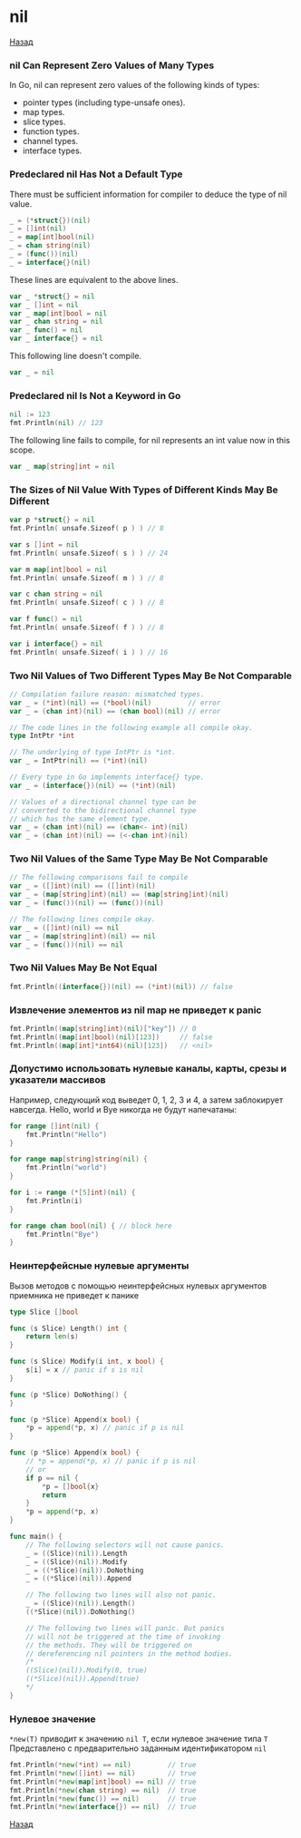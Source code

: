 # nil

[Назад][back]

### nil Can Represent Zero Values of Many Types

In Go, nil can represent zero values of the following kinds of types:

- pointer types (including type-unsafe ones).
- map types.
- slice types.
- function types.
- channel types.
- interface types.

### Predeclared nil Has Not a Default Type

There must be sufficient information for compiler to deduce the type of nil value.

```go
_ = (*struct{})(nil)
_ = []int(nil)
_ = map[int]bool(nil)
_ = chan string(nil)
_ = (func())(nil)
_ = interface{}(nil)
```

These lines are equivalent to the above lines.

```go
var _ *struct{} = nil
var _ []int = nil
var _ map[int]bool = nil
var _ chan string = nil
var _ func() = nil
var _ interface{} = nil
```

This following line doesn't compile.

```go
var _ = nil
```

### Predeclared nil Is Not a Keyword in Go

```go
nil := 123
fmt.Println(nil) // 123
```

The following line fails to compile, for nil represents an int value now in this scope.

```go
var _ map[string]int = nil
```

### The Sizes of Nil Value With Types of Different Kinds May Be Different

```go
var p *struct{} = nil
fmt.Println( unsafe.Sizeof( p ) ) // 8

var s []int = nil
fmt.Println( unsafe.Sizeof( s ) ) // 24

var m map[int]bool = nil
fmt.Println( unsafe.Sizeof( m ) ) // 8

var c chan string = nil
fmt.Println( unsafe.Sizeof( c ) ) // 8

var f func() = nil
fmt.Println( unsafe.Sizeof( f ) ) // 8

var i interface{} = nil
fmt.Println( unsafe.Sizeof( i ) ) // 16
```

### Two Nil Values of Two Different Types May Be Not Comparable

```go
// Compilation failure reason: mismatched types.
var _ = (*int)(nil) == (*bool)(nil)         // error
var _ = (chan int)(nil) == (chan bool)(nil) // error
```

```go
// The code lines in the following example all compile okay.
type IntPtr *int

// The underlying of type IntPtr is *int.
var _ = IntPtr(nil) == (*int)(nil)
```

```go
// Every type in Go implements interface{} type.
var _ = (interface{})(nil) == (*int)(nil)
```

```go
// Values of a directional channel type can be
// converted to the bidirectional channel type
// which has the same element type.
var _ = (chan int)(nil) == (chan<- int)(nil)
var _ = (chan int)(nil) == (<-chan int)(nil)
```

### Two Nil Values of the Same Type May Be Not Comparable

```go
// The following comparisons fail to compile
var _ = ([]int)(nil) == ([]int)(nil)
var _ = (map[string]int)(nil) == (map[string]int)(nil)
var _ = (func())(nil) == (func())(nil)
```

```go
// The following lines compile okay.
var _ = ([]int)(nil) == nil
var _ = (map[string]int)(nil) == nil
var _ = (func())(nil) == nil
```

### Two Nil Values May Be Not Equal

```go
fmt.Println((interface{})(nil) == (*int)(nil)) // false
```

### Извлечение элементов из nil map не приведет к panic

```go
fmt.Println((map[string]int)(nil)["key"]) // 0
fmt.Println((map[int]bool)(nil)[123])     // false
fmt.Println((map[int]*int64)(nil)[123])   // <nil>
```

### Допустимо использовать нулевые каналы, карты, срезы и указатели массивов

Например, следующий код выведет 0, 1, 2, 3 и 4, а затем заблокирует навсегда. Hello, world и Bye никогда не будут
напечатаны:

```go
for range []int(nil) {
    fmt.Println("Hello")
}

for range map[string]string(nil) {
    fmt.Println("world")
}

for i := range (*[5]int)(nil) {
    fmt.Println(i)
}

for range chan bool(nil) { // block here
    fmt.Println("Bye")
}
```

### Неинтерфейсные нулевые аргументы

Вызов методов с помощью неинтерфейсных нулевых аргументов приемника не приведет к панике

```go
type Slice []bool

func (s Slice) Length() int {
	return len(s)
}

func (s Slice) Modify(i int, x bool) {
	s[i] = x // panic if s is nil
}

func (p *Slice) DoNothing() {
}

func (p *Slice) Append(x bool) {
	*p = append(*p, x) // panic if p is nil
}

func (p *Slice) Append(x bool) {
	// *p = append(*p, x) // panic if p is nil
	// or
	if p == nil {
		*p = []bool{x}
		return
	}
	*p = append(*p, x)
}

func main() {
	// The following selectors will not cause panics.
	_ = ((Slice)(nil)).Length
	_ = ((Slice)(nil)).Modify
	_ = ((*Slice)(nil)).DoNothing
	_ = ((*Slice)(nil)).Append

	// The following two lines will also not panic.
	_ = ((Slice)(nil)).Length()
	((*Slice)(nil)).DoNothing()

	// The following two lines will panic. But panics
	// will not be triggered at the time of invoking
	// the methods. They will be triggered on
	// dereferencing nil pointers in the method bodies.
	/*
	((Slice)(nil)).Modify(0, true)
	((*Slice)(nil)).Append(true)
	*/
}
```

### Нулевое значение

`*new(T)` приводит к значению `nil T`, если нулевое значение типа `T` Представлено с предварительно заданным
идентификатором `nil`

```go
fmt.Println(*new(*int) == nil)         // true
fmt.Println(*new([]int) == nil)        // true
fmt.Println(*new(map[int]bool) == nil) // true
fmt.Println(*new(chan string) == nil)  // true
fmt.Println(*new(func()) == nil)       // true
fmt.Println(*new(interface{}) == nil)  // true
```

[Назад][back]

[back]: <.> "Назад к оглавлению"
